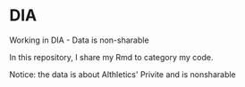 # DIA
Working in DIA - Data is non-sharable

In this repository, I share my Rmd to category my code. 

Notice: the data is about Althletics' Privite and is nonsharable 
